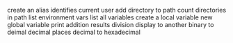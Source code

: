 create an alias
identifies current user
add directory to path
count directories in path
list environment vars
list all variables
create a local variable
new global variable
print addition results
division
display to another
binary to deimal
decimal places
decimal to hexadecimal
